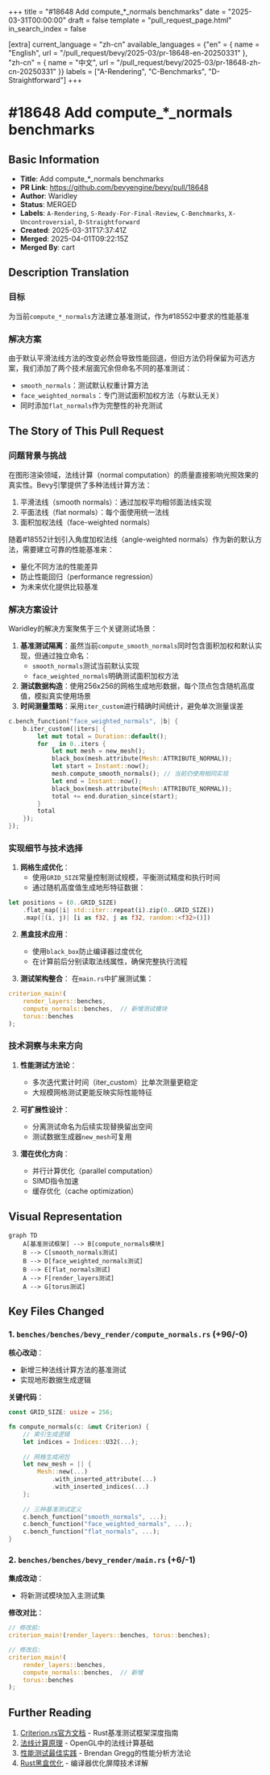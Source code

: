 +++
title = "#18648 Add compute_*_normals benchmarks"
date = "2025-03-31T00:00:00"
draft = false
template = "pull_request_page.html"
in_search_index = false

[extra]
current_language = "zh-cn"
available_languages = {"en" = { name = "English", url = "/pull_request/bevy/2025-03/pr-18648-en-20250331" }, "zh-cn" = { name = "中文", url = "/pull_request/bevy/2025-03/pr-18648-zh-cn-20250331" }}
labels = ["A-Rendering", "C-Benchmarks", "D-Straightforward"]
+++

# #18648 Add compute_*_normals benchmarks

## Basic Information
- **Title**: Add compute_*_normals benchmarks
- **PR Link**: https://github.com/bevyengine/bevy/pull/18648
- **Author**: Waridley
- **Status**: MERGED
- **Labels**: `A-Rendering`, `S-Ready-For-Final-Review`, `C-Benchmarks`, `X-Uncontroversial`, `D-Straightforward`
- **Created**: 2025-03-31T17:37:41Z
- **Merged**: 2025-04-01T09:22:15Z
- **Merged By**: cart

## Description Translation
### 目标
为当前`compute_*_normals`方法建立基准测试，作为#18552中要求的性能基准

### 解决方案
由于默认平滑法线方法的改变必然会导致性能回退，但旧方法仍将保留为可选方案，我们添加了两个技术层面冗余但命名不同的基准测试：
- `smooth_normals`：测试默认权重计算方法
- `face_weighted_normals`：专门测试面积加权方法（与默认无关）
- 同时添加`flat_normals`作为完整性的补充测试

## The Story of This Pull Request

### 问题背景与挑战
在图形渲染领域，法线计算（normal computation）的质量直接影响光照效果的真实性。Bevy引擎提供了多种法线计算方法：
1. 平滑法线（smooth normals）：通过加权平均相邻面法线实现
2. 平面法线（flat normals）：每个面使用统一法线
3. 面积加权法线（face-weighted normals）

随着#18552计划引入角度加权法线（angle-weighted normals）作为新的默认方法，需要建立可靠的性能基准来：
- 量化不同方法的性能差异
- 防止性能回归（performance regression）
- 为未来优化提供比较基准

### 解决方案设计
Waridley的解决方案聚焦于三个关键测试场景：
1. **基准测试隔离**：虽然当前`compute_smooth_normals`同时包含面积加权和默认实现，但通过独立命名：
   - `smooth_normals`测试当前默认实现
   - `face_weighted_normals`明确测试面积加权方法
2. **测试数据构造**：使用256x256的网格生成地形数据，每个顶点包含随机高度值，模拟真实使用场景
3. **时间测量策略**：采用`iter_custom`进行精确时间统计，避免单次测量误差

```rust
c.bench_function("face_weighted_normals", |b| {
    b.iter_custom(|iters| {
        let mut total = Duration::default();
        for _ in 0..iters {
            let mut mesh = new_mesh();
            black_box(mesh.attribute(Mesh::ATTRIBUTE_NORMAL));
            let start = Instant::now();
            mesh.compute_smooth_normals(); // 当前仍使用相同实现
            let end = Instant::now();
            black_box(mesh.attribute(Mesh::ATTRIBUTE_NORMAL));
            total += end.duration_since(start);
        }
        total
    });
});
```

### 实现细节与技术选择
1. **网格生成优化**：
   - 使用`GRID_SIZE`常量控制测试规模，平衡测试精度和执行时间
   - 通过随机高度值生成地形特征数据：
```rust
let positions = (0..GRID_SIZE)
    .flat_map(|i| std::iter::repeat(i).zip(0..GRID_SIZE))
    .map(|(i, j)| [i as f32, j as f32, random::<f32>()])
```
2. **黑盒技术应用**：
   - 使用`black_box`防止编译器过度优化
   - 在计算前后分别读取法线属性，确保完整执行流程

3. **测试架构整合**：
   在`main.rs`中扩展测试集：
```rust
criterion_main!(
    render_layers::benches,
    compute_normals::benches,  // 新增测试模块
    torus::benches
);
```

### 技术洞察与未来方向
1. **性能测试方法论**：
   - 多次迭代累计时间（iter_custom）比单次测量更稳定
   - 大规模网格测试更能反映实际性能特征

2. **可扩展性设计**：
   - 分离测试命名为后续实现替换留出空间
   - 测试数据生成器`new_mesh`可复用

3. **潜在优化方向**：
   - 并行计算优化（parallel computation）
   - SIMD指令加速
   - 缓存优化（cache optimization）

## Visual Representation

```mermaid
graph TD
    A[基准测试框架] --> B[compute_normals模块]
    B --> C[smooth_normals测试]
    B --> D[face_weighted_normals测试]
    B --> E[flat_normals测试]
    A --> F[render_layers测试]
    A --> G[torus测试]
```

## Key Files Changed

### 1. `benches/benches/bevy_render/compute_normals.rs` (+96/-0)
**核心改动**：
- 新增三种法线计算方法的基准测试
- 实现地形数据生成逻辑

**关键代码**：
```rust
const GRID_SIZE: usize = 256;

fn compute_normals(c: &mut Criterion) {
    // 索引生成逻辑
    let indices = Indices::U32(...);
    
    // 网格生成闭包
    let new_mesh = || {
        Mesh::new(...)
            .with_inserted_attribute(...)
            .with_inserted_indices(...)
    };
    
    // 三种基准测试定义
    c.bench_function("smooth_normals", ...);
    c.bench_function("face_weighted_normals", ...);
    c.bench_function("flat_normals", ...);
}
```

### 2. `benches/benches/bevy_render/main.rs` (+6/-1)
**集成改动**：
- 将新测试模块加入主测试集

**修改对比**：
```rust
// 修改前:
criterion_main!(render_layers::benches, torus::benches);

// 修改后:
criterion_main!(
    render_layers::benches,
    compute_normals::benches,  // 新增
    torus::benches
);
```

## Further Reading
1. [Criterion.rs官方文档](https://bheisler.github.io/criterion.rs/book/index.html) - Rust基准测试框架深度指南
2. [法线计算原理](https://learnopengl.com/Lighting/Basic-Lighting) - OpenGL中的法线计算基础
3. [性能测试最佳实践](https://www.brendangregg.com/perf.html) - Brendan Gregg的性能分析方法论
4. [Rust黑盒优化](https://doc.rust-lang.org/std/hint/fn.black_box.html) - 编译器优化屏障技术详解